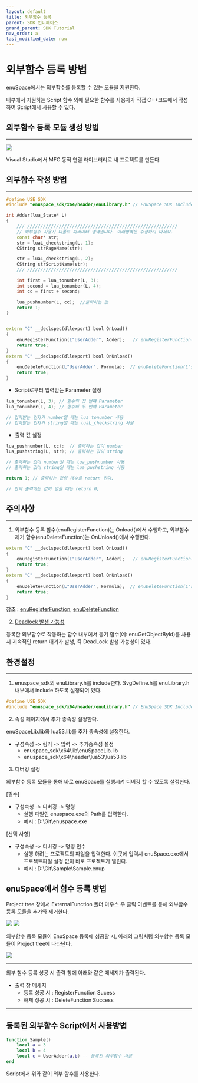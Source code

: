 ```yaml
---
layout: default
title: 외부함수 등록
parent: SDK 인터페이스
grand_parent: SDK Tutorial
nav_order: a
last_modified_date: now
---
```


# 외부함수 등록 방법

enuSpace에서는 외부함수를 등록할 수 있는 모듈을 지원한다.

내부에서 지원하는 Script 함수 외에 필요한 함수를 사용자가 직접 C++코드에서 작성하여 Script에서 사용할 수 있다.

## 외부함수 등록 모듈 생성 방법
---
![](./SDK/EXTERNALFUNCTION/ExternalFunction_1.PNG)

Visual Studio에서 MFC 동적 연결 라이브러리로 새 프로젝트를 만든다. 

## 외부함수 작성 방법
---

```cpp
#define USE_SDK
#include "enuspace_sdk/x64/header/enuLibrary.h" // EnuSpace SDK Include는 필수!!!

int Adder(lua_State* L)
{
	/// /////////////////////////////////////////////////////////
	// 외부함수 사용시 디폴트 파라미터 영역입니다. 아래영역은 수정하지 마세요.
	const char* str;
	str = luaL_checkstring(L, 1);
	CString strPageName(str);

	str = luaL_checkstring(L, 2);
	CString strScriptName(str);
	/// /////////////////////////////////////////////////////////

	int first = lua_tonumber(L, 3);
	int second = lua_tonumber(L, 4);
	int cc = first + second;

	lua_pushnumber(L, cc);  //출력하는 값
	return 1;
}


extern "C" __declspec(dllexport) bool OnLoad()
{
	enuRegisterFunction(L"UserAdder", Adder);   // enuRegisterFunction(L"script에 등록할 함수 명", 등록할 함수 포인터)
	return true;
}
extern "C" __declspec(dllexport) bool OnUnload()
{
	enuDeleteFunction(L"UserAdder", Formula);  // enuDeleteFunction(L"script에서 제거할 함수 명", 제거할 함수 포인터)
	return true;
}

```
* Script로부터 입력받는 Parameter 설정

```cpp
lua_tonumber(L, 3); // 함수의 첫 번쨰 Parameter
lua_tonumber(L, 4); // 함수의 두 번쨰 Parameter

// 입력받는 인자가 number일 때는 lua_tonumber 사용
// 입력받는 인자가 string일 때는 luaL_checkstring 사용
```

* 출력 값 설정

```cpp
lua_pushnumber(L, cc);  // 출력하는 값이 number
lua_pushstring(L, str); // 출력하는 값이 string

// 출력하는 값이 number일 때는 lua_pushnumber 사용
// 출력하는 값이 string일 때는 lua_pushstring 사용

return 1; // 출력하는 값의 개수를 return 한다.

// 만약 출력하는 값이 없을 때는 return 0;
```

## 주의사항
---

1) 외부함수 등록 함수(enuRegisterFunction)는 Onload()에서 수행하고, 외부함수 제거 함수(enuDeleteFunction)는 OnUnload()에서 수행한다.

```cpp
extern "C" __declspec(dllexport) bool OnLoad()
{
	enuRegisterFunction(L"UserAdder", Adder);   // enuRegisterFunction(L"script에 등록할 함수 명", 등록할 함수 포인터)
	return true;
}
extern "C" __declspec(dllexport) bool OnUnload()
{
	enuDeleteFunction(L"UserAdder", Formula);  // enuDeleteFunction(L"script에서 제거할 함수 명", 제거할 함수 포인터)
	return true;
}
```
참조 : [enuRegisterFunction](./sdk_api_enuregisterfunction.md), [enuDeleteFunction](./sdk_api_enudeletefunction.md)

2) [Deadlock 발생 가능성](./dev_warning.md)

등록한 외부함수로 작동하는 함수 내부에서 동기 함수(예: enuGetObjectById)를 사용 시 지속적인 return 대기가 발생, 즉 DeadLock 발생 가능성이 있다.

## 환경설정
---

1) enuspace_sdk의 enuLibrary.h를 include한다. SvgDefine.h를 enuLibrary.h 내부에서 include 하도록 설정되어 있다.
```cpp
#define USE_SDK
#include "enuspace_sdk/x64/header/enuLibrary.h" // EnuSpace SDK Include는 필수!!!
```

2) 속성 페이지에서 추가 종속성 설정한다.

enuSpaceLib.lib와 lua53.lib를 추가 종속성에 설정한다.

* 구성속성 -> 링커 -> 입력 -> 추가종속성 설정
	* enuspace_sdk\x64\lib\enuSpaceLib.lib
	* enuspace_sdk\x64\header\lua53\lua53.lib

3) 디버깅 설정

외부함수 등록 모듈을 통해 바로 enuSpace를 실행시켜 디버깅 할 수 있도록 설정한다. 

\[필수\]
* 구성속성 -> 디버깅 -> 명령
	* 실행 파일인 enuspace.exe의 Path를 입력한다.
	* 예시 : D:\Git\enuspace.exe

\[선택 사항\]
* 구성속성 -> 디버깅 -> 명령 인수
	* 실행 하려는 프로젝트의 파일을 입력한다. 이곳에 입력시 enuSpace.exe에서 프로젝트파일 설정 없이 바로 프로젝트가 열린다.
	* 예시 : D:\Git\Sample\Sample.enup

## enuSpace에서 함수 등록 방법

Project tree 창에서 ExternalFunction 폴더 마우스 우 클릭 이벤트를 통해 외부함수 등록 모듈을 추가와 제거한다.

![](./SDK/EXTERNALFUNCTION/ExternalFunction_Add.png) ![](./SDK/EXTERNALFUNCTION/ExternalFunction_Remove.png)

외부함수 등록 모듈이 EnuSpace 등록에 성공할 시, 아래의 그림처럼 외부함수 등록 모듈이 Project tree에 나타난다.

![](./SDK/EXTERNALFUNCTION/ExternalFunction_3.PNG)

---
외부 함수 등록 성공 시 출력 창에 아래와 같은 메세지가 출력된다.
* 출력 창 메세지
	* 등록 성공 시 : RegisterFunction Sucess
	* 해제 성공 시 : DeleteFunction Success

---
## 등록된 외부함수 Script에서 사용방법

```lua
function Sample()
	local a = 3
	local b = 4
	local c = UserAdder(a,b) -- 등록된 외부함수 사용
end
```
Script에서 위와 같이 외부 함수를 사용한다.






